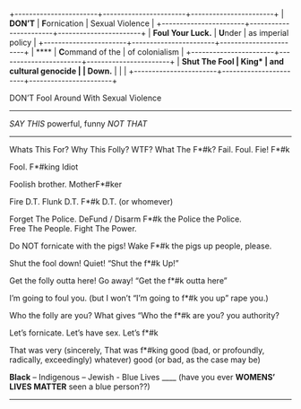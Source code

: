 +-----------------------+-----------------------+-----------------------+
| **DON’T**             | **F**ornication       | Sexual Violence       |
+-----------------------+-----------------------+-----------------------+
| **Foul Your Luck.**   | **U**nder             | as imperial policy    |
+-----------------------+-----------------------+-----------------------+
| ****                  | **C**ommand of the    | of colonialism        |
+-----------------------+-----------------------+-----------------------+
| **Shut The Fool       | **K**ing\*            | and cultural genocide |
| Down.**               |                       |                       |
+-----------------------+-----------------------+-----------------------+

DON’T Fool Around With Sexual Violence

  ------------------------------------ ------------------------------------
  *SAY THIS* powerful, funny 	       *NOT THAT*

  ------------------------------------ ------------------------------------
  Whats This For? Why This Folly? WTF? What The F\*\#k?
  Fail. Foul. Fie!                     F\*\#k

  Fool.                                F\*\#king Idiot

  Foolish brother.                     MotherF\*\#ker

  Fire D.T. Flunk D.T.                 F\*\#k D.T. (or whomever)

  Forget The Police. DeFund / Disarm   F\*\#k the Police
  the Police.                          
  Free The People. Fight The Power.    

  Do NOT fornicate with the pigs! Wake F\*\#k the pigs
  up people, please.                   

  Shut the fool down! Quiet!           “Shut the f\*\#k Up!”

  Get the folly outta here! Go away!   “Get the f\*\#k outta here”

  I’m going to foul you. (but I won’t  “I’m going to f\*\#k you up”
  rape you.)                           

  Who the folly are you? What gives    “Who the f\*\#k are you?
  you authority?                       

                                       

  Let’s fornicate. Let’s have sex.     Let’s f\*\#k

  That was very (sincerely,            That was f\*\#king good (bad, or
  profoundly, radically, exceedingly)  whatever)
  good (or bad, as the case may be)    

  **Black** – Indigenous – Jewish -    Blue Lives \_\_\_\_ (have you ever
  **WOMENS’ LIVES MATTER**             seen a blue person??)
  ------------------------------------ ------------------------------------


